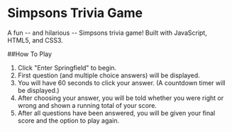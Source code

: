 # Simpsons Trivia Game
A fun -- and hilarious -- Simpsons trivia game! Built with JavaScript, HTML5, and CSS3.

##How To Play

1. Click "Enter Springfield" to begin.
2. First question (and multiple choice answers) will be displayed.
3. You will have 60 seconds to click your answer. (A countdown timer will be displayed.)
4. After choosing your answer, you will be told whether you were right or wrong and shown a running total of your score.
5. After all questions have been answered, you will be given your final score and the option to play again.